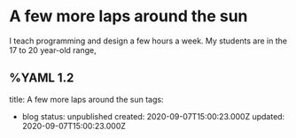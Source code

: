 # A few more laps around the sun

I teach programming and design a few hours a week. My students are in the 17 to 20 year-old range,


%YAML 1.2
---
title: A few more laps around the sun
tags:
  - blog
status: unpublished
created: 2020-09-07T15:00:23.000Z
updated: 2020-09-07T15:00:23.000Z
